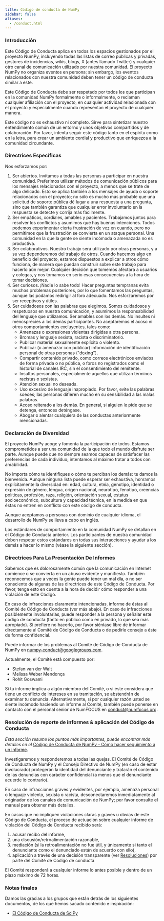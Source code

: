 ```yaml
---
title: Código de conducta de NumPy
sidebar: false
aliases:
  - /conduct.html
---
```


### Introducción

Este Código de Conducta aplica en todos los espacios gestionados por el proyecto NumPy, incluyendo todas las listas de correo públicas y privadas, gestores de incidencias, wikis, blogs, X (antes llamado Twitter) y cualquier otro canal de comunicación utilizado por nuestra comunidad. El proyecto NumPy no organiza eventos en persona; sin embargo, los eventos relacionados con nuestra comunidad deben tener un código de conducta similar a este.

Este Código de Conducta debe ser respetado por todos los que participan en la comunidad NumPy formalmente o informalmente, o reclaman cualquier afiliación con el proyecto, en cualquier actividad relacionada con el proyecto y especialmente cuando representan el proyecto de cualquier manera.

Este código no es exhaustivo ni completo. Sirve para sintetizar nuestro entendimiento común de un entorno y unos objetivos compartidos y de colaboración. Por favor, intenta seguir este código tanto en el espíritu como en la letra, para crear un ambiente cordial y productivo que enriquezca a la comunidad circundante.

### Directrices Específicas

Nos esforzamos por:

1. Ser abiertos. Invitamos a todas las personas a participar en nuestra comunidad. Preferimos utilizar métodos de comunicación públicos para los mensajes relacionados con el proyecto, a menos que se trate de algo delicado. Esto se aplica también a los mensajes de ayuda o soporte relacionados con el proyecto; no sólo es mucho más probable que una solicitud de soporte pública dé lugar a una respuesta a una pregunta, sino que también garantiza que cualquier error involuntario en la respuesta se detecte y corrija más fácilmente.
2. Ser empáticos, cordiales, amables y pacientes. Trabajamos juntos para resolver los conflictos y asumimos que hay buenas intenciones. Todos podemos experimentar cierta frustración de vez en cuando, pero no permitimos que la frustración se convierta en un ataque personal. Una comunidad en la que la gente se siente incómoda o amenazada no es productiva.
3. Ser colaborativos. Nuestro trabajo será utilizado por otras personas, y a su vez dependeremos del trabajo de otros. Cuando hacemos algo en beneficio del proyecto, estamos dispuestos a explicar a otros cómo funciona, de manera que puedan construir sobre este trabajo para hacerlo aún mejor. Cualquier decisión que tomemos afectará a usuarios y colegas, y nos tomamos en serio esas consecuencias a la hora de tomar decisiones.
4. Ser curiosos. ¡Nadie lo sabe todo! Hacer preguntas tempranas evita muchos problemas posteriores, por lo que fomentamos las preguntas, aunque las podamos redirigir al foro adecuado. Nos esforzaremos por ser receptivos y útiles.
5. Ser cuidadosos con las palabras que elegimos. Somos cuidadosos y respetuosos en nuestra comunicación, y asumimos la responsabilidad del lenguaje que utilizamos. Ser amables con los demás. No insultes ni menosprecies a los demás participantes. No aceptaremos el acoso ni otros comportamientos excluyentes, tales como:
    * Amenazas o expresiones violentas dirigidas a otra persona.
    * Bromas y lenguaje sexista, racista o discriminatorio.
    * Publicar material sexualmente explícito o violento.
    * Publicar (o amenazar con publicar) información de identificación personal de otras personas ("doxing").
    * Compartir contenido privado, como correos electrónicos enviados de forma privada o no pública, o foros no registrados como el historial de canales IRC, sin el consentimiento del remitente.
    * Insultos personales, especialmente aquellos que utilizan términos racistas o sexistas.
    * Atención sexual no deseada.
    * Uso excesivo de lenguaje inapropiado. Por favor, evite las palabras soeces; las personas difieren mucho en su sensibilidad a las malas palabras.
    * Acoso reiterado a los demás. En general, si alguien le pide que se detenga, entonces deténgase.
    * Abogar o alentar cualquiera de las conductas anteriormente mencionadas.

### Declaración de Diversidad

El proyecto NumPy acoge y fomenta la participación de todos. Estamos comprometidos a ser una comunidad de la que todo el mundo disfrute ser parte. Aunque puede que no siempre seamos capaces de satisfacer las preferencias de cada individuo, intentamos al máximo tratar a todos con amabilidad.

No importa cómo te identifiques o cómo te perciban los demás: te damos la bienvenida. Aunque ninguna lista puede esperar ser exhaustiva, honramos explícitamente la diversidad en: edad, cultura, etnia, genotipo, identidad o expresión de género, lengua, origen nacional, neurotipo, fenotipo, creencias políticas, profesión, raza, religión, orientación sexual, estatus socioeconómico, subcultura y capacidad técnica, en la medida en que éstas no entren en conflicto con este código de conducta.

Aunque aceptamos a personas con dominio de cualquier idioma, el desarrollo de NumPy se lleva a cabo en inglés.

Los estándares de comportamiento en la comunidad NumPy se detallan en el Código de Conducta anterior. Los participantes de nuestra comunidad deben respetar estos estándares en todas sus interacciones y ayudar a los demás a hacer lo mismo (véase la siguiente sección).

### Directrices Para La Presentación De Informes

Sabemos que es dolorosamente común que la comunicación en Internet comience o se convierta en un abuso evidente y manifiesto. También reconocemos que a veces la gente puede tener un mal día, o no ser consciente de algunas de las directrices de este Código de Conducta. Por favor, tenga esto en cuenta a la hora de decidir cómo responder a una violación de este Código.

En caso de infracciones claramente intencionadas, informe de éstas al Comité de Código de Conducta (ver más abajo). En caso de infracciones posiblemente involuntarias, puede responder a la persona y señalar este código de conducta (tanto en público como en privado, lo que sea más apropiado). Si prefiere no hacerlo, por favor siéntase libre de informar directamente al Comité de Código de Conducta o de pedirle consejo a éste de forma confidencial.

Puede informar de los problemas al Comité de Código de Conducta de NumPy en numpy-conduct@googlegroups.com.

Actualmente, el Comité está compuesto por:

* Stefan van der Walt
* Melissa Weber Mendonça
* Rohit Goswami

Si tu informe implica a algún miembro del Comité, o si éste considera que tiene un conflicto de intereses en su tramitación, se abstendrán de examinar tu denuncia. Alternativamente, si por cualquier razón usted se siente incómodo haciendo un informe al Comité, también puede ponerse en contacto con el personal senior de NumFOCUS en [conduct@numfocus.org](https://numfocus.org/code-of-conduct#persons-responsible).

### Resolución de reporte de informes & aplicación del Código de Conducta

_Esta sección resume los puntos más importantes, puede encontrar más detalles en el_ [Código de Conducta de NumPy - Cómo hacer seguimiento a un informe](report-handling-manual).

Investigaremos y responderemos a todas las quejas. El Comité de Código de Conducta de NumPy y el Consejo Directivo de NumPy (en caso de estar involucrado) protegerán la identidad del denunciante y tratarán el contenido de las denuncias con carácter confidencial (a menos que el denunciante acuerde lo contrario).

En caso de infracciones graves y evidentes, por ejemplo, amenaza personal o lenguaje violento, sexista o racista, desconectaremos inmediatamente al originador de los canales de comunicación de NumPy; por favor consulte el manual para obtener más detalles.

En casos que no impliquen violaciones claras y graves u obvias de este Código de Conducta, el proceso de actuación sobre cualquier informe de violación del Código de Conducta recibido será:

1. acusar recibo del informe,
2. una discusión/retroalimentación razonable,
3. mediación (si la retroalimentación no fue útil, y únicamente si tanto el denunciante como el denunciado están de acuerdo con ello),
4. aplicación a través de una decisión transparente (ver [Resoluciones](report-handling-manual/#resoluciones)) por parte del Comité de Código de conducta.

El Comité responderá a cualquier informe lo antes posible y dentro de un plazo máximo de 72 horas.

### Notas finales

Damos las gracias a los grupos que están detrás de los siguientes documentos, de los que hemos sacado contenido e inspiración:

- [El Código de Conducta de SciPy](https://docs.scipy.org/doc/scipy/dev/conduct/code_of_conduct.html)
